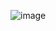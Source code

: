 ![image]((https://github.com/erickmachine/meu-portf-lio-/blob/main/aa211f15-4c75-44b2-b22c-689ad4cccca2.jfif))

